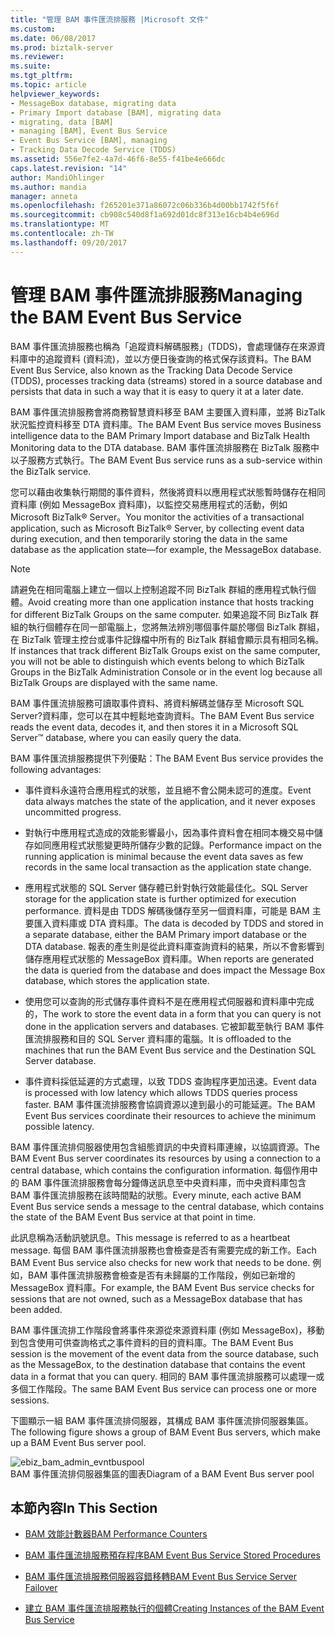 ```yaml
---
title: "管理 BAM 事件匯流排服務 |Microsoft 文件"
ms.custom: 
ms.date: 06/08/2017
ms.prod: biztalk-server
ms.reviewer: 
ms.suite: 
ms.tgt_pltfrm: 
ms.topic: article
helpviewer_keywords:
- MessageBox database, migrating data
- Primary Import database [BAM], migrating data
- migrating, data [BAM]
- managing [BAM], Event Bus Service
- Event Bus Service [BAM], managing
- Tracking Data Decode Service (TDDS)
ms.assetid: 556e7fe2-4a7d-46f6-8e55-f41be4e666dc
caps.latest.revision: "14"
author: MandiOhlinger
ms.author: mandia
manager: anneta
ms.openlocfilehash: f265201e371a86072c06b336b4d00bb1742f5f6f
ms.sourcegitcommit: cb908c540d8f1a692d01dc8f313e16cb4b4e696d
ms.translationtype: MT
ms.contentlocale: zh-TW
ms.lasthandoff: 09/20/2017
---
```

# <a name="managing-the-bam-event-bus-service"></a><span data-ttu-id="278f5-102">管理 BAM 事件匯流排服務</span><span class="sxs-lookup"><span data-stu-id="278f5-102">Managing the BAM Event Bus Service</span></span>
<span data-ttu-id="278f5-103">BAM 事件匯流排服務也稱為「追蹤資料解碼服務」(TDDS)，會處理儲存在來源資料庫中的追蹤資料 (資料流)，並以方便日後查詢的格式保存該資料。</span><span class="sxs-lookup"><span data-stu-id="278f5-103">The BAM Event Bus Service, also known as the Tracking Data Decode Service (TDDS), processes tracking data (streams) stored in a source database and persists that data in such a way that it is easy to query it at a later date.</span></span>  
  
 <span data-ttu-id="278f5-104">BAM 事件匯流排服務會將商務智慧資料移至 BAM 主要匯入資料庫，並將 BizTalk 狀況監控資料移至 DTA 資料庫。</span><span class="sxs-lookup"><span data-stu-id="278f5-104">The BAM Event Bus service moves Business intelligence data to the BAM Primary Import database and BizTalk Health Monitoring data to the DTA database.</span></span> <span data-ttu-id="278f5-105">BAM 事件匯流排服務在 BizTalk 服務中以子服務方式執行。</span><span class="sxs-lookup"><span data-stu-id="278f5-105">The BAM Event Bus service runs as a sub-service within the BizTalk service.</span></span>  
  
 <span data-ttu-id="278f5-106">您可以藉由收集執行期間的事件資料，然後將資料以應用程式狀態暫時儲存在相同資料庫 (例如 MessageBox 資料庫)，以監控交易應用程式的活動，例如 Microsoft BizTalk® Server。</span><span class="sxs-lookup"><span data-stu-id="278f5-106">You monitor the activities of a transactional application, such as Microsoft BizTalk® Server, by collecting event data during execution, and then temporarily storing the data in the same database as the application state—for example, the MessageBox database.</span></span>  
  
> [!NOTE]
>  <span data-ttu-id="278f5-107">請避免在相同電腦上建立一個以上控制追蹤不同 BizTalk 群組的應用程式執行個體。</span><span class="sxs-lookup"><span data-stu-id="278f5-107">Avoid creating more than one application instance that hosts tracking for different BizTalk Groups on the same computer.</span></span> <span data-ttu-id="278f5-108">如果追蹤不同 BizTalk 群組的執行個體存在同一部電腦上，您將無法辨別哪個事件屬於哪個 BizTalk 群組，在 BizTalk 管理主控台或事件記錄檔中所有的 BizTalk 群組會顯示具有相同名稱。</span><span class="sxs-lookup"><span data-stu-id="278f5-108">If instances that track different BizTalk Groups exist on the same computer, you will not be able to distinguish which events belong to which BizTalk Groups in the BizTalk Administration Console or in the event log because all BizTalk Groups are displayed with the same name.</span></span>  
  
 <span data-ttu-id="278f5-109">BAM 事件匯流排服務可讀取事件資料、將資料解碼並儲存至 Microsoft SQL Server?資料庫，您可以在其中輕鬆地查詢資料。</span><span class="sxs-lookup"><span data-stu-id="278f5-109">The BAM Event Bus service reads the event data, decodes it, and then stores it in a Microsoft SQL Server™ database, where you can easily query the data.</span></span>  
  
 <span data-ttu-id="278f5-110">BAM 事件匯流排服務提供下列優點：</span><span class="sxs-lookup"><span data-stu-id="278f5-110">The BAM Event Bus service provides the following advantages:</span></span>  
  
-   <span data-ttu-id="278f5-111">事件資料永遠符合應用程式的狀態，並且絕不會公開未認可的進度。</span><span class="sxs-lookup"><span data-stu-id="278f5-111">Event data always matches the state of the application, and it never exposes uncommitted progress.</span></span>  
  
-   <span data-ttu-id="278f5-112">對執行中應用程式造成的效能影響最小，因為事件資料會在相同本機交易中儲存如同應用程式狀態變更時所儲存少數的記錄。</span><span class="sxs-lookup"><span data-stu-id="278f5-112">Performance impact on the running application is minimal because the event data saves as few records in the same local transaction as the application state change.</span></span>  
  
-   <span data-ttu-id="278f5-113">應用程式狀態的 SQL Server 儲存體已針對執行效能最佳化。</span><span class="sxs-lookup"><span data-stu-id="278f5-113">SQL Server storage for the application state is further optimized for execution performance.</span></span> <span data-ttu-id="278f5-114">資料是由 TDDS 解碼後儲存至另一個資料庫，可能是 BAM 主要匯入資料庫或 DTA 資料庫。</span><span class="sxs-lookup"><span data-stu-id="278f5-114">The data is decoded by TDDS and stored in a separate database, either the BAM Primary import database or the DTA database.</span></span> <span data-ttu-id="278f5-115">報表的產生則是從此資料庫查詢資料的結果，所以不會影響到儲存應用程式狀態的 MessageBox 資料庫。</span><span class="sxs-lookup"><span data-stu-id="278f5-115">When reports are generated the data is queried from the database and does impact the Message Box database, which stores the application state.</span></span>  
  
-   <span data-ttu-id="278f5-116">使用您可以查詢的形式儲存事件資料不是在應用程式伺服器和資料庫中完成的，</span><span class="sxs-lookup"><span data-stu-id="278f5-116">The work to store the event data in a form that you can query is not done in the application servers and databases.</span></span> <span data-ttu-id="278f5-117">它被卸載至執行 BAM 事件匯流排服務和目的 SQL Server 資料庫的電腦。</span><span class="sxs-lookup"><span data-stu-id="278f5-117">It is offloaded to the machines that run the BAM Event Bus service and the Destination SQL Server database.</span></span>  
  
-   <span data-ttu-id="278f5-118">事件資料採低延遲的方式處理，以致 TDDS 查詢程序更加迅速。</span><span class="sxs-lookup"><span data-stu-id="278f5-118">Event data is processed with low latency which allows TDDS queries process faster.</span></span> <span data-ttu-id="278f5-119">BAM 事件匯流排服務會協調資源以達到最小的可能延遲。</span><span class="sxs-lookup"><span data-stu-id="278f5-119">The BAM Event Bus services coordinate their resources to achieve the minimum possible latency.</span></span>  
  
 <span data-ttu-id="278f5-120">BAM 事件匯流排伺服器使用包含組態資訊的中央資料庫連線，以協調資源。</span><span class="sxs-lookup"><span data-stu-id="278f5-120">The BAM Event Bus server coordinates its resources by using a connection to a central database, which contains the configuration information.</span></span> <span data-ttu-id="278f5-121">每個作用中的 BAM 事件匯流排服務會每分鐘傳送訊息至中央資料庫，而中央資料庫包含 BAM 事件匯流排服務在該時間點的狀態。</span><span class="sxs-lookup"><span data-stu-id="278f5-121">Every minute, each active BAM Event Bus service sends a message to the central database, which contains the state of the BAM Event Bus service at that point in time.</span></span>  
  
 <span data-ttu-id="278f5-122">此訊息稱為活動訊號訊息。</span><span class="sxs-lookup"><span data-stu-id="278f5-122">This message is referred to as a heartbeat message.</span></span> <span data-ttu-id="278f5-123">每個 BAM 事件匯流排服務也會檢查是否有需要完成的新工作。</span><span class="sxs-lookup"><span data-stu-id="278f5-123">Each BAM Event Bus service also checks for new work that needs to be done.</span></span> <span data-ttu-id="278f5-124">例如，BAM 事件匯流排服務會檢查是否有未歸屬的工作階段，例如已新增的 MessageBox 資料庫。</span><span class="sxs-lookup"><span data-stu-id="278f5-124">For example, the BAM Event Bus service checks for sessions that are not owned, such as a MessageBox database that has been added.</span></span>  
  
 <span data-ttu-id="278f5-125">BAM 事件匯流排工作階段會將事件來源從來源資料庫 (例如 MessageBox)，移動到包含使用可供查詢格式之事件資料的目的資料庫。</span><span class="sxs-lookup"><span data-stu-id="278f5-125">The BAM Event Bus session is the movement of the event data from the source database, such as the MessageBox, to the destination database that contains the event data in a format that you can query.</span></span> <span data-ttu-id="278f5-126">相同的 BAM 事件匯流排服務可以處理一或多個工作階段。</span><span class="sxs-lookup"><span data-stu-id="278f5-126">The same BAM Event Bus service can process one or more sessions.</span></span>  
  
 <span data-ttu-id="278f5-127">下圖顯示一組 BAM 事件匯流排伺服器，其構成 BAM 事件匯流排伺服器集區。</span><span class="sxs-lookup"><span data-stu-id="278f5-127">The following figure shows a group of BAM Event Bus servers, which make up a BAM Event Bus server pool.</span></span>  
  
 ![](../core/media/ebiz-bam-admin-evntbuspool.gif "ebiz_bam_admin_evntbuspool")  
<span data-ttu-id="278f5-128">BAM 事件匯流排伺服器集區的圖表</span><span class="sxs-lookup"><span data-stu-id="278f5-128">Diagram of a BAM Event Bus server pool</span></span>  
  
## <a name="in-this-section"></a><span data-ttu-id="278f5-129">本節內容</span><span class="sxs-lookup"><span data-stu-id="278f5-129">In This Section</span></span>  
  
-   [<span data-ttu-id="278f5-130">BAM 效能計數器</span><span class="sxs-lookup"><span data-stu-id="278f5-130">BAM Performance Counters</span></span>](../core/bam-performance-counters.md)  
  
-   [<span data-ttu-id="278f5-131">BAM 事件匯流排服務預存程序</span><span class="sxs-lookup"><span data-stu-id="278f5-131">BAM Event Bus Service Stored Procedures</span></span>](../core/bam-event-bus-service-stored-procedures.md)  
  
-   [<span data-ttu-id="278f5-132">BAM 事件匯流排服務伺服器容錯移轉</span><span class="sxs-lookup"><span data-stu-id="278f5-132">BAM Event Bus Service Server Failover</span></span>](../core/bam-event-bus-service-server-failover.md)  
  
-   [<span data-ttu-id="278f5-133">建立 BAM 事件匯流排服務執行的個體</span><span class="sxs-lookup"><span data-stu-id="278f5-133">Creating Instances of the BAM Event Bus Service</span></span>](../core/creating-instances-of-the-bam-event-bus-service.md)